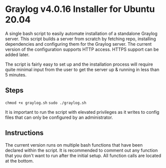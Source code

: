 # Graylog v4.0.16 Installer for Ubuntu 20.04

A single bash script to easily automate installation of a standalone Graylog server. This script builds a server from scratch by fetching repo, installing dependencies and configuring them for the Graylog server. The current version of the configuration supports HTTP access. HTTPS support can be added later.

The script is fairly easy to set up and the installation process will require quite minimal input from the user to get the server up & running in less than 5 minutes.

## Steps

`chmod +x graylog.sh`
`sudo ./graylog.sh`

It is important to run the script with elevated privileges as it writes to config files that can only be configured by an administrator. 

## Instructions

The current version runs on multiple bash functions that have been declared within the script. It is recommended to comment out any function that you don't want to run after the initial setup. All function calls are located at the bottom.
